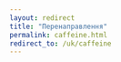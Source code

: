 ```yaml
---
layout: redirect
title: "Перенаправлення"
permalink: caffeine.html
redirect_to: /uk/caffeine
---
```

